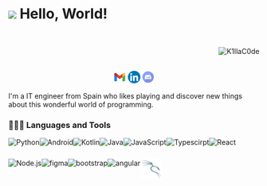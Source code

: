 # <img src="https://media.giphy.com/media/03CFrhn4mtBd0TNthB/giphy.gif" width="100"/> Hello, World!

<br>
<p align="right"> <img src="https://komarev.com/ghpvc/?username=K1llaC0de" alt="K1llaC0de" /> </p>
</br>

<div style="text-align: center;">
      <a href="mailto:lauracode00@gmail.com" target="_blank"><img alt="Gmail" src="assets/icons8-gmail.svg" height="25px"/></a>
      <img src="assets/linkedin.svg" height="25px">
      <a href="http://discord.com/users/k1llac0de" target="_blank"><img alt="Discord" src="assets/discord.svg" height="25px"/></a>
</div>


I'm a IT engineer from Spain who likes playing and discover new things about this wonderful world of programming.

  
### 👨🏻‍💻 Languages and Tools
<p align="left">
<a href="https://www.python.org" target="_blank"><img align="left" alt="Python" height ="42px" src="https://raw.githubusercontent.com/rahul-jha98/github_readme_icons/main/language_and_tools/square/python/python.svg"></a>
<a href="https://developer.android.com" target="_blank"> <img align="left" alt="Android" height ="42px" src="https://raw.githubusercontent.com/rahul-jha98/github_readme_icons/main/language_and_tools/square/android/android.svg"> </a>
<a href="https://kotlinlang.org" target="_blank"><img align="left" alt="Kotlin" height ="42px" src="https://raw.githubusercontent.com/rahul-jha98/github_readme_icons/main/language_and_tools/square/kotlin/kotlin.svg"></a>
<a href="https://www.java.com" target="_blank"><img align="left" alt="Java" height ="42px" src="https://raw.githubusercontent.com/rahul-jha98/github_readme_icons/main/language_and_tools/square/java/java.svg"></a>
<a href="https://developer.mozilla.org/en-US/docs/Web/JavaScript" target="_blank"> <img align="left" alt="JavaScript" height ="42px"  src="https://raw.githubusercontent.com/rahul-jha98/github_readme_icons/main/language_and_tools/square/javascript/javascript.svg"> </a>
<a href="https://www.typescriptlang.org/" target="_blank"><img align="left" alt="Typescirpt" height ="42px" src="https://raw.githubusercontent.com/rahul-jha98/github_readme_icons/main/language_and_tools/square/typescript/typescript.svg"></a>
<a href="https://reactjs.org/" target="_blank"> <img align="left" alt="React" height ="42px" src="https://raw.githubusercontent.com/rahul-jha98/github_readme_icons/main/language_and_tools/square/react/react.svg"></a>
<a href="https://nodejs.org" target="_blank"><img align="left" alt="Node.js" height ="42px" src="https://raw.githubusercontent.com/rahul-jha98/github_readme_icons/main/language_and_tools/square/node/node.svg"></a>
<a href="https://www.figma.com/" target="_blank"> <img align="left" alt="figma" height='42px' src="https://raw.githubusercontent.com/rahul-jha98/github_readme_icons/main/language_and_tools/square/figma/figma.svg" /> </a>
<a href="https://getbootstrap.com/" target="_blank"> <img align="left" alt="bootstrap" height='42px' src="https://raw.githubusercontent.com/rahul-jha98/github_readme_icons/main/language_and_tools/square/bootstrap/bootstrap.svg"/></a>
<a href="https://docs.angular.lat/" target="_blank"> <img align="left" alt="angular" height='42px' src="https://raw.githubusercontent.com/rahul-jha98/github_readme_icons/main/language_and_tools/square/angular/angular.svg"/></a>
<a href="https://www.kali.org/" target="_blank"> <img align="left" alt="kali" height='42px' src="assets/icons8-kali-linux.svg"/></a>
<br>
</p>



